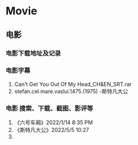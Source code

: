 # Movie 
## 电影
   ### 电影下载地址及记录
   
   
   ### 电影字幕  
   1. Can't Get You Out Of My Head_CH&EN_SRT.rar   
   2. stefan.cel.mare.vaslui.1475.(1975) -斯特凡大公

   ### 电影 搜索、下载、截图、影评等
   1. 《六号车厢》2022/1/14 8:35 PM  
   2. 《斯特凡大公》2022/5/5 10:27  
   3.


